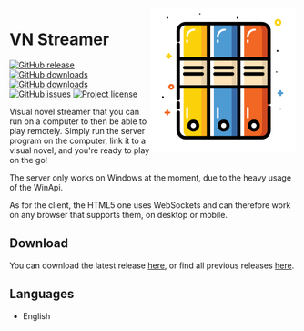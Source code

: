 <img src="resources/readme-icon.png" align="right" />

# VN Streamer

[![GitHub release](https://img.shields.io/github/release/Bionus/vn-streamer.svg)](https://github.com/Bionus/vn-streamer/releases/latest)
[![GitHub downloads](https://img.shields.io/github/downloads/Bionus/vn-streamer/latest/total.svg)](https://github.com/Bionus/vn-streamer/releases/latest)
[![GitHub downloads](https://img.shields.io/github/downloads/Bionus/vn-streamer/total.svg)](https://github.com/Bionus/vn-streamer/releases)
[![GitHub issues](https://img.shields.io/github/issues/Bionus/vn-streamer.svg)](https://github.com/Bionus/vn-streamer/issues)
[![Project license](https://img.shields.io/github/license/Bionus/vn-streamer.svg)](https://raw.githubusercontent.com/Bionus/vn-streamer/develop/LICENSE)

Visual novel streamer that you can run on a computer to then be able to play remotely. Simply run the server program on the computer, link it to a visual novel, and you're ready to play on the go!

The server only works on Windows at the moment, due to the heavy usage of the WinApi.

As for the client, the HTML5 one uses WebSockets and can therefore work on any browser that supports them, on desktop or mobile.

## Download
You can download the latest release [here](https://github.com/Bionus/vn-streamer/releases/latest), or find all previous releases [here](https://github.com/Bionus/vn-streamer/releases).

## Languages
* English